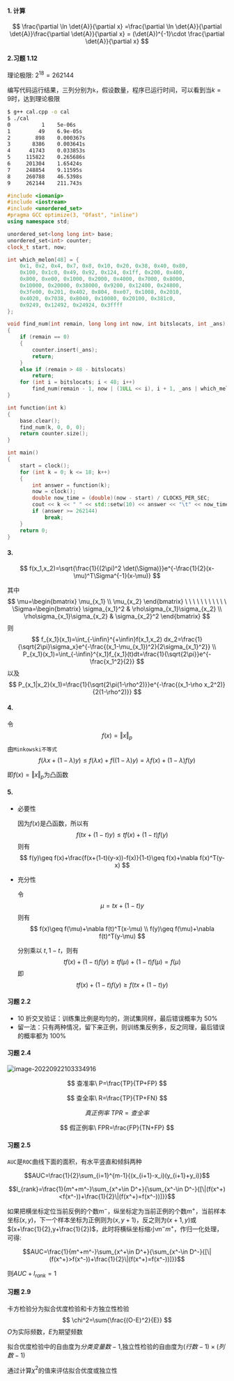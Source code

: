 #### 1. 计算

$$
\frac{\partial \ln \det{A}}{\partial x}
=\frac{\partial \ln \det{A}}{\partial \det{A}}\frac{\partial \det{A}}{\partial x}
= (\det{A})^{-1}\cdot \frac{\partial \det{A}}{\partial x}
$$

#### 2.习题 1.12

理论极限: $2^{18}=262144$

编写代码运行结果，三列分别为`k`，假设数量，程序已运行时间，可以看到当$k=9$时，达到理论极限

```bash
$ g++ cal.cpp -o cal
$ ./cal
0          1    5e-06s
1         49    6.9e-05s
2        898    0.000367s
3       8386    0.003641s
4      41743    0.033853s
5     115822    0.265686s
6     201304    1.65424s
7     248854    9.11595s
8     260788    46.5398s
9     262144    211.743s
```

```c++
#include <iomanip>
#include <iostream>
#include <unordered_set>
#pragma GCC optimize(3, "Ofast", "inline")
using namespace std;

unordered_set<long long int> base;
unordered_set<int> counter;
clock_t start, now;

int which_melon[48] = {
    0x1, 0x2, 0x4, 0x7, 0x8, 0x10, 0x20, 0x38, 0x40, 0x80,
    0x100, 0x1c0, 0x49, 0x92, 0x124, 0x1ff, 0x200, 0x400,
    0x800, 0xe00, 0x1000, 0x2000, 0x4000, 0x7000, 0x8000,
    0x10000, 0x20000, 0x38000, 0x9200, 0x12400, 0x24800,
    0x3fe00, 0x201, 0x402, 0x804, 0xe07, 0x1008, 0x2010,
    0x4020, 0x7038, 0x8040, 0x10080, 0x20100, 0x381c0,
    0x9249, 0x12492, 0x24924, 0x3ffff
};

void find_num(int remain, long long int now, int bitslocats, int _ans)
{
    if (remain == 0)
    {
        counter.insert(_ans);
        return;
    }
    else if (remain > 48 - bitslocats)
        return;
    for (int i = bitslocats; i < 48; i++)
        find_num(remain - 1, now | (1ULL << i), i + 1, _ans | which_melon[i]);
}

int function(int k)
{
    base.clear();
    find_num(k, 0, 0, 0);
    return counter.size();
}

int main()
{
    start = clock();
    for (int k = 0; k <= 18; k++)
    {
        int answer = function(k);
        now = clock();
        double now_time = (double)(now - start) / CLOCKS_PER_SEC;
        cout << k << " " << std::setw(10) << answer << "\t" << now_time << "s" << endl;
        if (answer >= 262144)
            break;
    }
    return 0;
}
```

#### 3.

$$
f(x_1,x_2)=\sqrt{\frac{1}{(2\pi)^2 \det(\Sigma)}}e^{-\frac{1}{2}(x-\mu)^T\Sigma^{-1}(x-\mu)}
$$

其中
$$
\mu=\begin{bmatrix}
\mu_{x_1} \\
\mu_{x_2}
\end{bmatrix}
\ \ \ \ \ \ \ \ \ \ \ 
\Sigma=\begin{bmatrix}
\sigma_{x_1}^2 & \rho\sigma_{x_1}\sigma_{x_2} \\
\rho\sigma_{x_1}\sigma_{x_2} & \sigma_{x_2}^2
\end{bmatrix}
$$
则
$$
f_{x_1}(x_1)=\int_{-\infin}^{+\infin}f(x_1,x_2) dx_2=\frac{1}{\sqrt{2\pi}\sigma_x}e^{-\frac{(x_1-\mu_{x_1})^2}{2\sigma_{x_1}^2}} \\
P_{x_1}(x_1)=\int_{-\infin}^{x_1}f_{x_1}(t)dt=\frac{1}{\sqrt{2\pi}}e^{-\frac{x_1^2}{2}}
$$
以及
$$
P_{x_1|x_2}(x_1)=\frac{1}{\sqrt{2\pi(1-\rho^2)}}e^{-\frac{(x_1-\rho x_2^2)}{2(1-\rho^2)}}
$$

#### 4.

令
$$
f(x)=\Vert x \Vert_p
$$
由`Minkowski不等式`
$$
f(\lambda x +(1-\lambda )y)\leq f(\lambda x)+f((1-\lambda)y)=\lambda f(x)+(1-\lambda)f(y)
$$

即$f(x)=\Vert x \Vert_p$为凸函数



#### 5.

- 必要性

    因为$f(x)$是凸函数，所以有
    $$
    f(t x+(1-t)y)\leq tf(x)+(1-t)f(y)
    $$
    则有
    $$
    f(y)\geq f(x)+\frac{f(x+(1-t)(y-x))-f(x)}{1-t}\geq f(x)+\nabla f(x)^T(y-x)
    $$

- 充分性

    令
    $$
    \mu = tx+(1-t)y
    $$
    则有
    $$
	f(x)\geq f(\mu)+\nabla f(t)^T(x-\mu) \\
    f(y)\geq f(\mu)+\nabla f(t)^T(y-\mu)
    $$
    
    分别乘以 $t,1-t$，则有
    $$
    tf(x)+(1-t)f(y)\geq tf(\mu)+(1-t)f(\mu)=f(\mu)
    $$
    即
    $$
    tf(x)+(1-t)f(y) \geq f(t x+(1-t)y)
    $$
    

#### 习题 2.2

- 10 折交叉验证：训练集比例是均匀的，测试集同样，最后错误概率为 50%
- 留一法：只有两种情况，留下来正例，则训练集反例多，反之同理，最后错误的概率都为 100%



#### 习题 2.4

![image-20220922103334916](C:\Users\voyage\AppData\Roaming\Typora\typora-user-images\image-20220922103334916.png)

$$
查准率\ P=\frac{TP}{TP+FP}
$$

$$
查全率\ R=\frac{TP}{TP+FN}
$$

$$
真正例率\ TPR=查全率
$$

$$
假正例率\ FPR=\frac{FP}{TN+FP}
$$

#### 习题 2.5

`AUC`是`ROC`曲线下面的面积，有水平竖直和倾斜两种

$$AUC=\frac{1}{2}\sum_{i=1}^{m-1}{(x_{i+1}-x_i)(y_{i+1}+y_i)}$$

$$l_{rank}=\frac{1}{m^+m^-}\sum_{x^+\in D^+}{\sum_{x^-\in D^-}{[\|(f(x^+)<f(x^-))+\frac{1}{2}\|(f(x^+)=f(x^-))]}}$$

如果把横坐标定位当前反例的个数$m^-$，纵坐标定为当前正例的个数$m^+$，当前样本坐标$(x,y)$，下一个样本坐标为正例则为$(x,y+1)$，反之则为$(x+1,y)$或$(x+\frac{1}{2},y+\frac{1}{2})$，此时将横纵坐标缩小$m^- m^+$，作归一化处理，可得:

$$AUC=\frac{1}{m^+m^-}\sum_{x^+\in D^+}{\sum_{x^-\in D^-}{[\|(f(x^+)>f(x^-))+\frac{1}{2}\|(f(x^+)=f(x^-))]}}$$

则$AUC+l_{rank}=1$



#### 习题 2.9

卡方检验分为拟合优度检验和卡方独立性检验
$$
\chi^2=\sum{\frac{(O-E)^2}{E}}
$$
*O*为实际频数，*E*为期望频数

拟合优度检验中的自由度为$分类变量数-1$,独立性检验的自由度为$(行数-1)\times(列数-1)$

通过计算$\chi^2$的值来评估拟合优度或独立性

